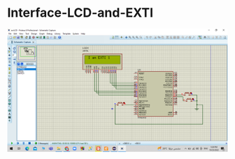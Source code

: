# Interface-LCD-and-EXTI

![alt text](https://github.com/MahmoudSaad756/Interface-LCD-and-EXTI/blob/main/pic.png?raw=true)
